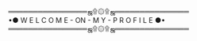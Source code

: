 ════════════════ஜ۩۞۩ஜ═══════════════                     
                    •● W E L C O M E - ON - M Y - P R O F I L E ●•                
════════════════ஜ۩۞۩ஜ═══════════════

<!--
**xauqse/xauqse** is a ✨ _special_ ✨ repository because its `README.md` (this file) appears on your GitHub profile.

Here are some ideas to get you started:

- 🔭 I’m currently working on ...
- 🌱 I’m currently learning ...
- 👯 I’m looking to collaborate on ...
- 🤔 I’m looking for help with ...
- 💬 Ask me about ...
- 📫 How to reach me: ...
- 😄 Pronouns: ...
- ⚡ Fun fact: ...
-->
